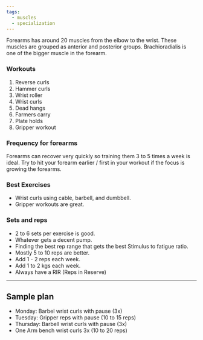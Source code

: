 ```yaml
---
tags:
  - muscles
  - specialization
---
```

Forearms has around 20 muscles from the elbow to the wrist. These muscles are grouped as anterior and posterior groups.
Brachioradialis is one of the bigger muscle in the forearm.
### Workouts

1. Reverse curls
2. Hammer curls
3. Wrist roller
4. Wrist curls
5. Dead hangs
6. Farmers carry
7. Plate holds
8. Gripper workout

### Frequency for forearms

Forearms can recover very quickly so training them 3 to 5 times a week is ideal.
Try to hit your forearm earlier / first in your workout if the focus is growing the forearms.
### Best Exercises
- Wrist curls using cable, barbell, and dumbbell.
- Gripper workouts are great.
### Sets and reps
- 2 to 6 sets per exercise is good.
- Whatever gets a decent pump.
- Finding the best rep range that gets the best Stimulus to fatigue ratio.
- Mostly 5 to 10 reps are better.
- Add 1 - 2 reps each week.
- Add 1 to 2 kgs each week.
- Always have a RIR (Reps in Reserve)
---
## Sample plan

- Monday: Barbel wrist curls with pause (3x)
- Tuesday: Gripper reps with pause (10 to 15 reps)
- Thursday: Barbell wrist curls with pause (3x)
- One Arm bench wrist curls 3x (10 to 20 reps)